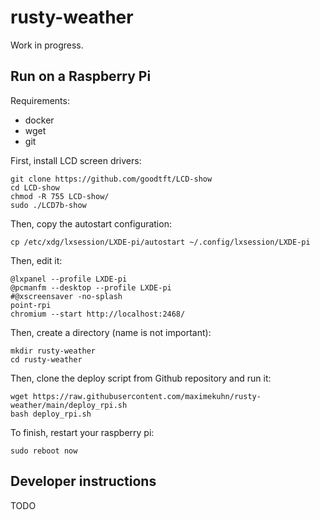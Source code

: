 # rusty-weather

Work in progress.

## Run on a Raspberry Pi

Requirements:

- docker
- wget
- git

First, install LCD screen drivers:

```shell
git clone https://github.com/goodtft/LCD-show
cd LCD-show
chmod -R 755 LCD-show/
sudo ./LCD7b-show
```

Then, copy the autostart configuration:

```shell
cp /etc/xdg/lxsession/LXDE-pi/autostart ~/.config/lxsession/LXDE-pi
```

Then, edit it:

```text
@lxpanel --profile LXDE-pi
@pcmanfm --desktop --profile LXDE-pi
#@xscreensaver -no-splash
point-rpi
chromium --start http://localhost:2468/
```

Then, create a directory (name is not important):

```shell
mkdir rusty-weather
cd rusty-weather
```

Then, clone the deploy script from Github repository and run it:

```shell
wget https://raw.githubusercontent.com/maximekuhn/rusty-weather/main/deploy_rpi.sh
bash deploy_rpi.sh
```

To finish, restart your raspberry pi:

```shell
sudo reboot now
```

## Developer instructions

TODO